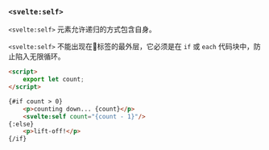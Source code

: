 ### `<svelte:self>`

`<svelte:self>` 元素允许递归的方式包含自身。

`<svelte:self>` 不能出现在标签的最外层，它必须是在 `if` 或 `each` 代码块中，防止陷入无限循环。


```html
<script>
	export let count;
</script>

{#if count > 0}
	<p>counting down... {count}</p>
	<svelte:self count="{count - 1}"/>
{:else}
	<p>lift-off!</p>
{/if}
```